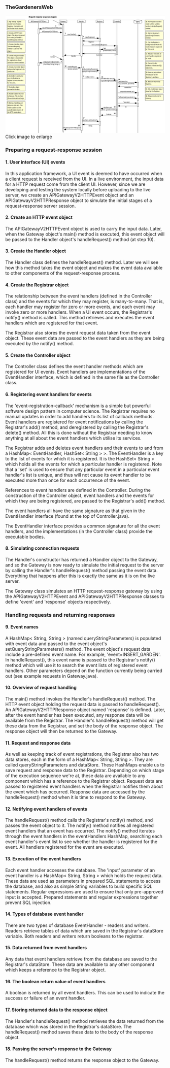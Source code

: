 ### TheGardenersWeb

![Request_response_sequence_diagram](https://github.com/PaulGreer1/TheGardenersWeb/blob/main/REQUEST_RESPONSE_SEQUENCE_DIAGRAM.png)
Click image to enlarge

### Preparing a request-response session

#### 1. User interface (UI) events
In this application framework, a UI event is deemed to have occurred when a client request is received from the UI. In a live environment, the input data for a HTTP request come from the client UI. However, since we are developing and testing the system locally before uploading to the live server, we create an APIGatewayV2HTTPEvent object and an APIGatewayV2HTTPResponse object to simulate the initial stages of a request-response server session.

#### 2. Create an HTTP event object
The APIGatewayV2HTTPEvent object is used to carry the input data. Later, when the Gateway object's main() method is executed, this event object will be passed to the Handler object's handleRequest() method (at step 10).

#### 3. Create the Handler object
The Handler class defines the handleRequest() method. Later we will see how this method takes the event object and makes the event data available to other components of the request-response process.

#### 4. Create the Registrar object
The relationship between the event handlers (defined in the Controller class) and the events for which they may register, is many-to-many. That is, each handler may register for zero or more events, and each event may invoke zero or more handlers. When a UI event occurs, the Registrar's notify() method is called. This method retrieves and executes the event handlers which are registered for that event.

The Registrar also stores the event request data taken from the event object. These event data are passed to the event handlers as they are being executed by the notify() method.

#### 5. Create the Controller object
The Controller class defines the event handler methods which are registered for UI events. Event handlers are implementations of the EventHandler interface, which is defined in the same file as the Controller class.

#### 6. Registering event handlers for events
The 'event-registration-callback' mechanism is a simple but powerful software design pattern in computer science. The Registrar requires no manual updates in order to add handlers to its list of callback methods. Event handlers are registered for event notifications by calling the Registrar's add() method, and deregistered by calling the Registrar's delete() method. All this is done without the Registrar needing to know anything at all about the event handlers which utilise its services.

The Registrar adds and deletes event handlers and their events to and from a HashMap< EventHandler, HashSet< String > >. The EventHandler is a key to the list of events for which it is registered. It is the HashSet< String > which holds all the events for which a particular handler is registered. Note that a 'set' is used to ensure that any particular event in a particular event handler's list is unique, and thus will not cause its event handler to be executed more than once for each occurrence of the event.

References to event handlers are defined in the Controller. During the construction of the Controller object, event handlers and the events for which they are being registered, are passed to the Registrar's add() method.

The event handlers all have the same signature as that given in the EventHandler interface (found at the top of Controller.java).

The EventHandler interface provides a common signature for all the event handlers, and the implementations (in the Controller class) provide the executable bodies.

#### 8. Simulating connection requests
The Handler's constructor has returned a Handler object to the Gateway, and so the Gateway is now ready to simulate the initial request to the server by calling the Handler's handleRequest() method passing the event data. Everything that happens after this is exactly the same as it is on the live server.

The Gateway class simulates an HTTP request-response gateway by using the APIGatewayV2HTTPEvent and APIGatewayV2HTTPResponse classes to define 'event' and 'response' objects respectively.

### Handling requests and returning responses

#### 9. Event names
A HashMap< String, String > (named queryStringParameters) is populated with event data and passed to the event object's setQueryStringParameters() method. The event object's request data include a pre-defined event name. For example, 'event=INSERT_GARDEN'. In handleRequest(), this event name is passed to the Registrar's notify() method which will use it to search the event lists of registered event handlers. Other parameters depend on the function currently being carried out (see example requests in Gateway.java).

#### 10. Overview of request handling
The main() method invokes the Handler's handleRequest() method. The HTTP event object holding the request data is passed to handleRequest(). An APIGatewayV2HTTPResponse object named 'response' is defined. Later, after the event handler has been executed, any response data will be available from the Registrar. The Handler's handleRequest() method will get these data from the Registrar, and set the body of the response object. The response object will then be returned to the Gateway.

#### 11. Request and response data
As well as keeping track of event registrations, the Registrar also has two data stores, each in the form of a HashMap< String, String >. They are called queryStringParameters and dataStore. These HashMaps enable us to save request and response data to the Registrar. Depending on which stage of the execution sequence we're at, these data are available to any component which has a reference to the Registrar object. Request data are passed to registered event handlers when the Registrar notifies them about the event which has occurred. Response data are accessed by the handleRequest() method when it is time to respond to the Gateway.

#### 12. Notifying event handlers of events
The handleRequest() method calls the Registrar's notify() method, and passes the event object to it. The notify() method notifies all registered event handlers that an event has occurred. The notify() method iterates through the event handlers in the eventHandlers HashMap, searching each event handler's event list to see whether the handler is registered for the event. All handlers registered for the event are executed.

#### 13. Execution of the event handlers
Each event handler accesses the database. The 'input' parameter of an event handler is a HashMap< String, String > which holds the request data. These data are used as parameters in prepared SQL statements to access the database, and also as simple String variables to build specific SQL statements. Regular expressions are used to ensure that only pre-approved input is accepted. Prepared statements and regular expressions together prevent SQL injection.

#### 14. Types of database event handler
There are two types of database EventHandler - readers and writers. Readers retrieve tables of data which are saved in the Registrar's dataStore variable. Both readers and writers return booleans to the registrar.

#### 15. Data returned from event handlers
Any data that event handlers retrieve from the database are saved to the Registrar's dataStore. These data are available to any other component which keeps a reference to the Registrar object.

#### 16. The boolean return value of event handlers
A boolean is returned by all event handlers. This can be used to indicate the success or failure of an event handler.

#### 17. Storing returned data to the response object
The Handler's handleRequest() method retrieves the data returned from the database which was stored in the Registrar's dataStore. The handleRequest() method saves these data to the body of the response object.

#### 18. Passing the server's response to the Gateway
The handleRequest() method returns the response object to the Gateway.
